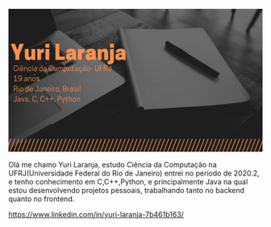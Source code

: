 


![Welcome](/yuri-profile-header.png?raw=true)


Olá me chamo Yuri Laranja, estudo Ciência da Computação na UFRJ(Universidade Federal do Rio de Janeiro) entrei no período de 2020.2, e tenho conhecimento em C,C++,Python, e principalmente Java na qual estou desenvolvendo projetos pessoais, trabalhando tanto no backend quanto no frontend.

https://www.linkedin.com/in/yuri-laranja-7b461b163/





